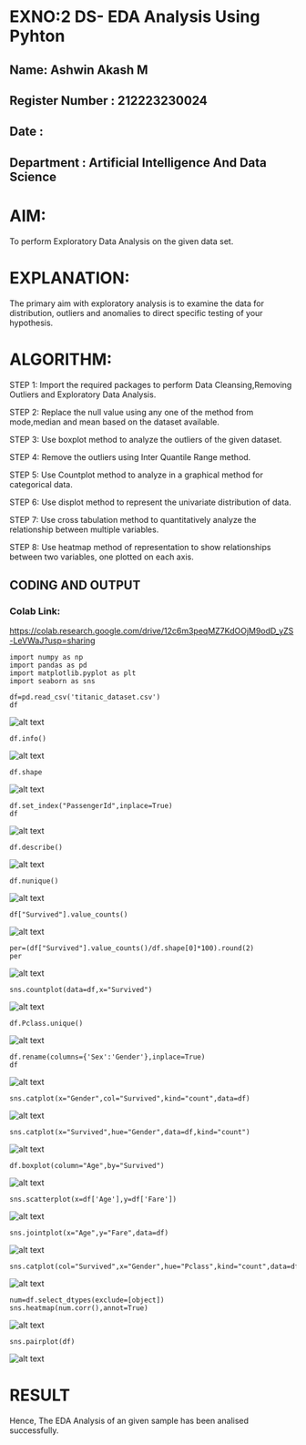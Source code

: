 # EXNO:2 DS- EDA Analysis Using Pyhton
## Name: Ashwin Akash M
## Register Number : 212223230024
## Date :
## Department : Artificial Intelligence And Data Science
# AIM:
To perform Exploratory Data Analysis on the given data set.
      
# EXPLANATION:
The primary aim with exploratory analysis is to examine the data for distribution, outliers and anomalies to direct specific testing of your hypothesis.
  
# ALGORITHM:
STEP 1: Import the required packages to perform Data Cleansing,Removing Outliers and Exploratory Data Analysis.

STEP 2: Replace the null value using any one of the method from mode,median and mean based on the dataset available.

STEP 3: Use boxplot method to analyze the outliers of the given dataset.

STEP 4: Remove the outliers using Inter Quantile Range method.

STEP 5: Use Countplot method to analyze in a graphical method for categorical data.

STEP 6: Use displot method to represent the univariate distribution of data.

STEP 7: Use cross tabulation method to quantitatively analyze the relationship between multiple variables.

STEP 8: Use heatmap method of representation to show relationships between two variables, one plotted on each axis.

## CODING AND OUTPUT
### Colab Link:
https://colab.research.google.com/drive/12c6m3peqMZ7KdOOjM9odD_yZS-LeVWaJ?usp=sharing
```
import numpy as np
import pandas as pd
import matplotlib.pyplot as plt
import seaborn as sns
```
```
df=pd.read_csv('titanic_dataset.csv')
df
```
![alt text](images/ds2-1.png)
```
df.info()
```
![alt text](images/ds2-2.png)
```
df.shape
```
![alt text](images/ds2-3.png)
```
df.set_index("PassengerId",inplace=True)
df
```
![alt text](images/ds2-4.png)
```
df.describe()
```
![alt text](images/ds2-5.png)
```
df.nunique()
```
![alt text](images/ds2-6.png)
```
df["Survived"].value_counts()
```
![alt text](images/ds2-7.png)
```
per=(df["Survived"].value_counts()/df.shape[0]*100).round(2)
per
```
![alt text](images/ds2-8.png)
```
sns.countplot(data=df,x="Survived")
```
![alt text](images/ds2-9.png)
```
df.Pclass.unique()
```
![alt text](images/ds2-10.png)
```
df.rename(columns={'Sex':'Gender'},inplace=True)
df
```
![alt text](images/ds2-11.png)
```
sns.catplot(x="Gender",col="Survived",kind="count",data=df)
```
![alt text](images/ds2-12.png)
```
sns.catplot(x="Survived",hue="Gender",data=df,kind="count")
```
![alt text](images/ds2-13.png)
```
df.boxplot(column="Age",by="Survived")
```
![alt text](images/ds2-14.png)
```
sns.scatterplot(x=df['Age'],y=df['Fare'])
```
![alt text](images/ds2-15.png)
```
sns.jointplot(x="Age",y="Fare",data=df)
```
![alt text](images/ds2-16.png)
```
sns.catplot(col="Survived",x="Gender",hue="Pclass",kind="count",data=df)
```
![alt text](images/ds2-17.png)
```
num=df.select_dtypes(exclude=[object])
sns.heatmap(num.corr(),annot=True)
```
![alt text](images/ds2-18.png)
```
sns.pairplot(df)
```
![alt text](images/ds2-19.png)
# RESULT
Hence, The EDA Analysis of an given sample has been analised successfully.
